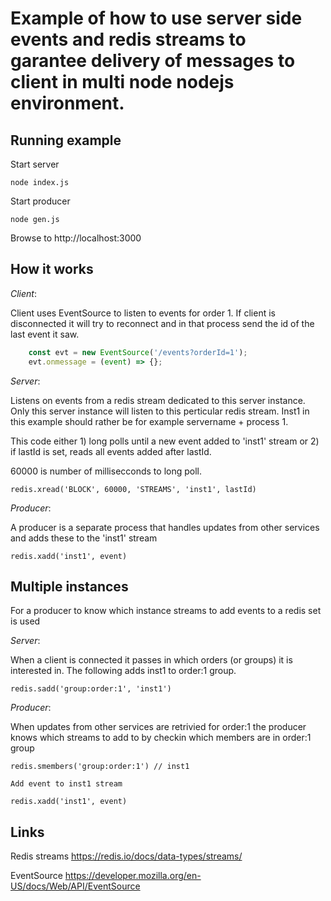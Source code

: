 # Example of how to use server side events and redis streams to garantee delivery of messages to client in multi node nodejs environment.

## Running example

Start server

    node index.js

Start producer

    node gen.js

Browse to http://localhost:3000

## How it works

_Client_:

Client uses EventSource to listen to events for order 1. If client is disconnected it will try to reconnect and in that process send the id of the last event it saw.

```javascript
    const evt = new EventSource('/events?orderId=1');
    evt.onmessage = (event) => {};
```

_Server_:

Listens on events from a redis stream dedicated to this server instance. 
Only this server instance will listen to this perticular redis stream. Inst1 in this example should rather be for example servername + process 1.

This code either 1) long polls until a new event added to 'inst1' stream or 2) if lastId is set, reads all events added after lastId.

60000 is number of millisecconds to long poll.

    redis.xread('BLOCK', 60000, 'STREAMS', 'inst1', lastId)

_Producer_:

A producer is a separate process that handles updates from other services and adds these to the 'inst1' stream

    redis.xadd('inst1', event)

## Multiple instances

For a producer to know which instance streams to add events to a redis set is used

_Server_:

When a client is connected it passes in which orders (or groups) it is interested in.
The following adds inst1 to order:1 group.

    redis.sadd('group:order:1', 'inst1')

_Producer_:

When updates from other services are retrivied for order:1 the producer knows which streams to add to
by checkin which members are in order:1 group

    redis.smembers('group:order:1') // inst1

    Add event to inst1 stream

    redis.xadd('inst1', event)

## Links

Redis streams
https://redis.io/docs/data-types/streams/

EventSource
https://developer.mozilla.org/en-US/docs/Web/API/EventSource